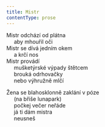 ```yaml
---
title: Mistr
contentType: prose
---
```


<section>

Mistr odchází od plátna  
     aby mhouřil oči  
Mistr se dívá jedním okem  
     a krčí nos  
Mistr provádí  
     mušketýrské výpady štětcem  
     brouká odrhovačky  
     nebo výhružně mlčí

Žena se blahosklonně zaklání v póze  
     (na břiše lunapark)  
     počkej večer neřáde  
     já ti dám mistra  
     neusneš

</section>
